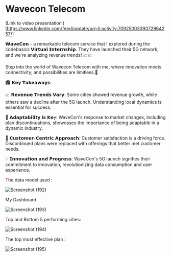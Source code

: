 # Wavecon Telecom

(Link to video presentation )
[https://www.linkedin.com/feed/update/urn:li:activity:7092500339072864257/]

𝗪𝗮𝘃𝗲𝗖𝗼𝗻 - a remarkable telecom service that I
explored during the codebasics 𝗩𝗶𝗿𝘁𝘂𝗮𝗹 𝗜𝗻𝘁𝗲𝗿𝗻𝘀𝗵𝗶𝗽.
They have launched their 5G network, and we're analyzing revenue trends! 📈💹

Step into the world of Wavecon Telecom with me, where innovation meets connectivity, and possibilities are limitless.💫

🏙️ 𝗞𝗲𝘆 𝗧𝗮𝗸𝗲𝗮𝘄𝗮𝘆𝘀:

📈 𝗥𝗲𝘃𝗲𝗻𝘂𝗲 𝗧𝗿𝗲𝗻𝗱𝘀 𝗩𝗮𝗿𝘆: Some cities showed revenue growth, while others saw a decline after the 5G launch. Understanding local dynamics is essential for success.

🔄 𝗔𝗱𝗮𝗽𝘁𝗮𝗯𝗶𝗹𝗶𝘁𝘆 𝗶𝘀 𝗞𝗲y: WaveCon's response to market changes, including plan discontinuations, showcases the importance of being adaptable in a dynamic industry.

👥 𝗖𝘂𝘀𝘁𝗼𝗺𝗲𝗿-𝗖𝗲𝗻𝘁𝗿𝗶𝗰 𝗔𝗽𝗽𝗿𝗼𝗮𝗰𝗵: Customer satisfaction is a driving force. Discontinued plans were replaced with offerings that better met customer needs.

💡 𝗜𝗻𝗻𝗼𝘃𝗮𝘁𝗶𝗼𝗻 𝗮𝗻𝗱 𝗣𝗿𝗼𝗴𝗿𝗲𝘀𝘀: WaveCon's 5G launch signifies their commitment to innovation, revolutionizing data consumption and user experience.

The data model used :

![Screenshot (192)](https://github.com/ridhi0228/Wavecon/assets/132190698/15b7e910-5a94-44c2-aaf3-1f81472a6f48)


My Dashboard

![Screenshot (193)](https://github.com/ridhi0228/Wavecon/assets/132190698/64e33dcf-c4c2-4d48-915f-40fe680bc1ad)


Top and Bottom 5 performing cities:

![Screenshot (194)](https://github.com/ridhi0228/Wavecon/assets/132190698/1bcbffa0-2c1f-4dc5-8e51-6b9fffbc34f0)


The top most effective plan :

![Screenshot (195)](https://github.com/ridhi0228/Wavecon/assets/132190698/b624509d-1a80-4f80-9e5c-5002d00538b1)




